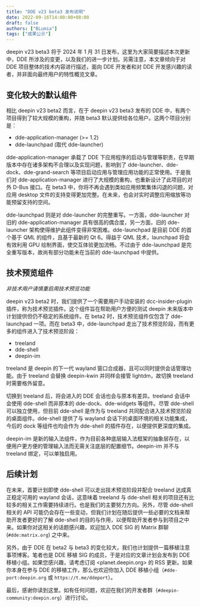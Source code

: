 ```yaml
---
title: "DDE v23 beta3 发布说明"
date: 2022-09-16T14:00:00+08:00
draft: false
authors: ["BLumia"]
tags: ["成果公示"]
---
```


deepin v23 beta3 将于 2024 年 1 月 31 日发布，这里为大家简要描述本次更新中，DDE 所涉及的变更，以及我们的进一步计划。另需注意，本文章倾向于对 DDE 项目整体的技术内容进行描述，面向 DDE 开发者和对 DDE 开发感兴趣的读者，并非面向最终用户的特性概览文章。

<!--more-->

## 变化较大的默认组件

相比 deepin v23 beta2 而言，在于 deepin v23 beta3 发布的 DDE 中，有两个项目得到了较大规模的重构，并随 beta3 默认提供给各位用户。这两个项目分别是：

- dde-application-manager (>= 1.2)
- dde-launchpad (取代 dde-launcher)

dde-application-manager 承载了 DDE 下应用程序的启动与管理等职责，在早期版本中存在诸多架构不合理以及实现问题，影响到了 dde-launcher、dde-dock、dde-grand-search 等项目启动应用与管理应用功能的正常使用。于是我们对 dde-application-manager 进行了大规模的重构，也重新设计了此项目的对外 D-Bus 接口。在 beta3 中，你将不再会遇到类如应用频繁集体闪退的问题，对应用 desktop 文件的支持变得更加完整。在未来，也会对实时调整应用缩放等功能预留支持的空间。

dde-launchpad 则是对 dde-launcher 的完整重写。一方面，dde-launcher 对旧的 dde-application-manager 具有很高的偶合度，另一方面，旧的 dde-launcher 架构使得维护此组件变得非常困难。dde-launchpad 是目前 DDE 的首个基于 QML 的组件，且基于最新的 Qt 6。得益于 QML 技术，launchpad 将会有效利用 GPU 绘制界面，使交互体验更加流畅。不过由于 dde-launchpad 是完全重写版本，故尚有部分功能未在当前的 dde-launchpad 中提供。

## 技术预览组件

*非技术用户请慎重启用技术预览功能*

deepin v23 beta2 时，我们提供了一个需要用户手动安装的 dcc-insider-plugin 插件，称为技术预览插件。这个组件旨在帮助用户方便的测试 deepin 未来版本中计划提供但仍不稳定的系统组件。在 beta2 时，技术预览组件仅包含了 dde-launchpad 一项。而在 beta3 中，dde-launchpad 走出了技术预览阶段，而有更多的组件进入了技术预览阶段：

- treeland
- dde-shell
- deepin-im

treeland 是 deepin 的下一代 wayland 窗口合成器，且可以同时提供会话管理功能。由于 treeland 会替换 deepin-kwin 并同样会接管 lightdm，故切换 treeland 时需要格外留意。

切换到 treeland 后，将会进入的 DDE 会话也会与原本有差异。treeland 会话中会使用 dde-shell 而非原本的 dde-dock、dde-widgets 等组件。尽管 dde-shell 可以独立使用，但目前 dde-shell 是作为与 treeland 共同配合进入技术预览阶段的桌面组件。dde-shell 提供了与 wayland 会话下的桌面环境的相关功能集成，今后的 dock 等组件也均会作为 dde-shell 的插件存在，以便提供更深度的集成。

deepin-im 是新的输入法组件，作为目前各种底层输入法框架的抽象层存在，以便用户更方便的管理输入法而无需关注底层的配置细节。deepin-im 并不与 treeland 绑定，可以单独启用。

## 后续计划

在未来，首要计划即使 dde-shell 可以走出技术预览阶段并配合 treeland 达成真正稳定可用的 wayland 会话，这意味着 treeland 与 dde-shell 相关的项目还有比较多的相关工作需要持续进行。也是我们的主要努力方向。另外，尽管 dde-shell 相关的 API 可能仍会存在一些变动，但我们计划在随后提供一些必要的文档来帮助开发者更好的了解 dde-shell 的目的与作用，以便帮助开发者参与到项目之中来。如果你对这相关的话题感兴趣，欢迎加入 DDE SIG 的 Matrix 群聊 (`#dde:matrix.org`) 之中来。

另外，由于 DDE 在 beta2 与 beta3 的变化较大，我们也计划提供一篇移植注意事项博客。笔者也是 DDE 移植 SIG 的成员，于是对应的文章计划会发布到 DDE 移植小组。如果您感兴趣，请考虑订阅 <planet.deepin.org> 的 RSS 更新。如果你本身在参与 DDE 的移植工作，那么也欢迎你加入 DDE 移植小组（`#dde-port:deepin.org` 或 `https://t.me/ddeport`）。

最后，感谢你读到这里。如有任何问题，欢迎在我们的开发者群（`#deepin-community:deepin.org`）进行讨论。